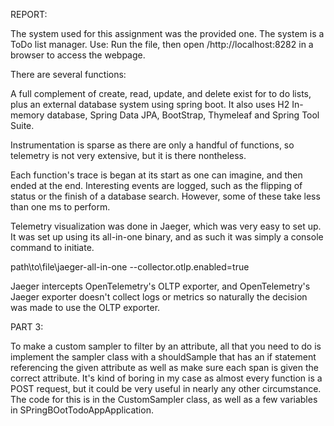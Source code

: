 REPORT:

The system used for this assignment was the provided one. The system is a ToDo list manager.
Use: Run the file, then open /http://localhost:8282 in a browser to access the webpage.

There are several functions:

A full complement of create, read, update, and delete exist for to do lists, plus an external database system
using spring boot. It also uses H2 In-memory database, Spring Data JPA, BootStrap, Thymeleaf and Spring Tool Suite.

Instrumentation is sparse as there are only a handful of functions, so telemetry is not very extensive, but 
it is there nontheless.

Each function's trace is began at its start as one can imagine, and then ended at the end. Interesting events are
logged, such as the flipping of status or the finish of a database search. However, some of these take less than
one ms to perform. 

Telemetry visualization was done in Jaeger, which was very easy to set up. It was set up using its all-in-one
binary, and as such it was simply a console command to initiate. 

path\to\file\jaeger-all-in-one --collector.otlp.enabled=true

Jaeger intercepts OpenTelemetry's OLTP exporter, and OpenTelemetry's Jaeger exporter doesn't collect logs or
metrics so naturally the decision was made to use the OLTP exporter.

PART 3:

To make a custom sampler to filter by an attribute, all that you need to do is implement the sampler class
with a shouldSample that has an if statement referencing the given attribute as well as make sure each span
is given the correct attribute. It's kind of boring in my case as almost every function is a POST request,
but it could be very useful in nearly any other circumstance. The code for this is in the CustomSampler class,
as well as a few variables in SPringBOotTodoAppApplication.
